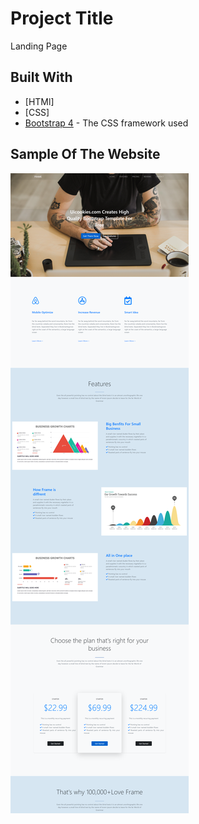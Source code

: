 # Project Title

Landing Page

## Built With

* [HTMl]
* [CSS]
* [Bootstrap 4](https://getbootstrap.com/) - The CSS framework used

## Sample Of The Website
![alt text](https://github.com/muuhab/Landing-Page-2/blob/master/screencapture-file-D-2021-04-07-08_06_00.png)